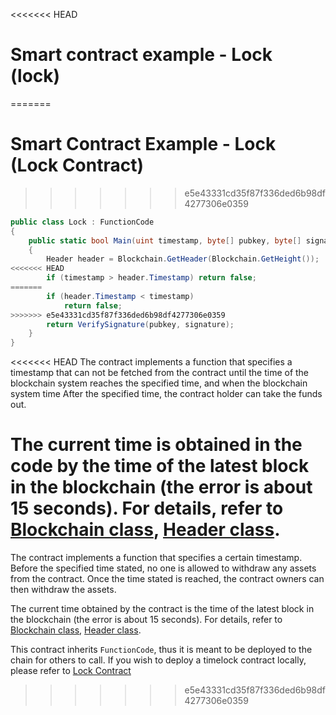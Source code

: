 <<<<<<< HEAD
# Smart contract example - Lock (lock)
=======
# Smart Contract Example - Lock (Lock Contract)
>>>>>>> e5e43331cd35f87f336ded6b98df4277306e0359

```c#
public class Lock : FunctionCode
{
    public static bool Main(uint timestamp, byte[] pubkey, byte[] signature)
    {
        Header header = Blockchain.GetHeader(Blockchain.GetHeight());
<<<<<<< HEAD
        if (timestamp > header.Timestamp) return false;
=======
        if (header.Timestamp < timestamp)
            return false;
>>>>>>> e5e43331cd35f87f336ded6b98df4277306e0359
        return VerifySignature(pubkey, signature);
    }
}
```

<<<<<<< HEAD
The contract implements a function that specifies a timestamp that can not be fetched from the contract until the time of the blockchain system reaches the specified time, and when the blockchain system time After the specified time, the contract holder can take the funds out.

The current time is obtained in the code by the time of the latest block in the blockchain (the error is about 15 seconds). For details, refer to [Blockchain class](../fw/dotnet/AntShares/Blockchain.md), [Header class](../fw/dotnet/AntShares/Header.md).
=======
The contract implements a function that specifies a certain timestamp. Before the specified time stated, no one is allowed to withdraw any assets from the contract. Once the time stated is reached, the contract owners can then withdraw the assets.

The current time obtained by the contract is the time of the latest block in the blockchain (the error is about 15 seconds). For details, refer to [Blockchain class](../fw/dotnet/neo/Blockchain.md), [Header class](../fw/dotnet/neo/Header.md).

This contract inherits `FunctionCode`, thus it is meant to be deployed to the chain for others to call. If you wish to deploy a timelock contract locally, please refer to [Lock Contract](Lock2.md)
>>>>>>> e5e43331cd35f87f336ded6b98df4277306e0359
